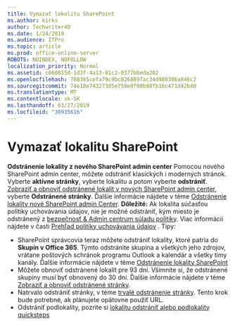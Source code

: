 ```yaml
---
title: Vymazať lokalitu SharePoint
ms.author: kirks
author: Techwriter40
ms.date: 1/24/2019
ms.audience: ITPro
ms.topic: article
ms.prod: office-online-server
ROBOTS: NOINDEX, NOFOLLOW
localization_priority: Normal
ms.assetid: c060815d-1d3f-4a13-81c2-0377bbeda202
ms.openlocfilehash: 708365cefa79c9bc0268897ac34d980306a846c2
ms.sourcegitcommit: 74e18e743273d5e759e8f00bd8fb16c471d42b40
ms.translationtype: MT
ms.contentlocale: sk-SK
ms.lasthandoff: 03/27/2019
ms.locfileid: "30935616"
---
```

# <a name="delete-a-sharepoint-site"></a>Vymazať lokalitu SharePoint
**Odstránenie lokality z nového SharePoint admin center** Pomocou nového SharePoint admin center, môžete odstrániť klasických i moderných stránok. Vyberte **aktívne stránky**, vyberte lokalitu a potom vyberte **odstrániť**. [Zobraziť a obnoviť odstránené lokalít v nových SharePoint admin center](https://docs.microsoft.com/sharepoint/view-and-restore-deleted-sites-in-new-admin-center), vyberte **Odstránené stránky**. Ďalšie informácie nájdete v téme [Odstránenie lokality nové SharePoint admin Center](https://docs.microsoft.com/en-us/sharepoint/delete-site-collection#delete-a-site-in-the-new-sharepoint-admin-center).
**Dôležité:** Ak lokalita súčasťou politiky uchovávania údajov, nie je možné odstrániť, kým miesto je odstránený z [bezpečnosť &amp; Admin centrum súladu politiky](https://protection.office.com/?rfr=AdminCenter#/homepage). Viac informácií nájdete v časti [Prehľad politiky uchovávania údajov](https://docs.microsoft.com/office365/securitycompliance/retention-policies#content-in-onedrive-accounts-and-sharepoint-sites) . Tipy:
- SharePoint správcovia teraz môžete odstrániť lokality, ktoré patria do **Skupín v Office 365**. Týmto odstránite skupina a všetkých jeho zdrojov, vrátane poštových schránok programu Outlook a kalendár a všetky tímy kanály. Ďalšie informácie nájdete v téme [Odstránenie lokality SharePoint](https://docs.microsoft.com/sharepoint/manage-sites-in-new-admin-center#delete-a-site)
- Môžete obnoviť odstránené lokalít pre 93 dní. Všimnite si, že odstránené skupiny musí byť obnovený do 30 dní. Ďalšie informácie nájdete v téme [Zobraziť a obnoviť odstránené stránky](https://docs.microsoft.com/sharepoint/view-and-restore-deleted-sites-in-new-admin-center).
- Natrvalo odstrániť stránky, v téme [trvalé odstránenie stránky](https://docs.microsoft.com/en-us/sharepoint/delete-site-collection#permanently-delete-a-site). Tento krok bude potrebné, ak plánujete opätovne použiť URL. 
- Odstrániť podlokality, pozrite si [lokalitu odstrániť alebo podlokality quicksteps](https://support.office.com/en-us/article/Delete-a-SharePoint-site-or-subsite-bc37b743-0cef-475e-9a8c-8fc4d40179fb#__bkmkshortcut)
